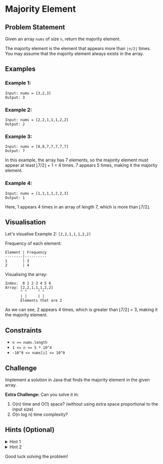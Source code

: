 # Majority Element

## Problem Statement

Given an array `nums` of size `n`, return the majority element.

The majority element is the element that appears more than `⌊n/2⌋` times. You may assume that the majority element always exists in the array.

## Examples

### Example 1:
```
Input: nums = [3,2,3]
Output: 3
```

### Example 2:
```
Input: nums = [2,2,1,1,1,2,2]
Output: 2
```

### Example 3:
```
Input: nums = [8,8,7,7,7,7,7]
Output: 7
```
In this example, the array has 7 elements, so the majority element must appear at least ⌊7/2⌋ + 1 = 4 times. 7 appears 5 times, making it the majority element.

### Example 4:
```
Input: nums = [1,1,1,1,2,2,3]
Output: 1
```
Here, 1 appears 4 times in an array of length 7, which is more than ⌊7/2⌋.

## Visualisation

Let's visualise Example 2: `[2,2,1,1,1,2,2]`

Frequency of each element:
```
Element | Frequency
--------|----------
1       | 3
2       | 4
```

Visualising the array:
```
Index:  0 1 2 3 4 5 6
Array: [2,2,1,1,1,2,2]
       ^ ^     ^ ^
       | |     | |
       Elements that are 2
```

As we can see, 2 appears 4 times, which is greater than ⌊7/2⌋ = 3, making it the majority element.

## Constraints

- `n == nums.length`
- `1 <= n <= 5 * 10^4`
- `-10^9 <= nums[i] <= 10^9`

## Challenge

Implement a solution in Java that finds the majority element in the given array.

**Extra Challenge:** Can you solve it in:
1. O(n) time and O(1) space? (without using extra space proportional to the input size)
2. O(n log n) time complexity?

## Hints (Optional)

<details>
<summary>Hint 1</summary>
Consider how you might solve this if you sorted the array first.
</details>

<details>
<summary>Hint 2</summary>
There's a well-known algorithm for finding the majority element in linear time and constant space.
</details>

Good luck solving the problem!